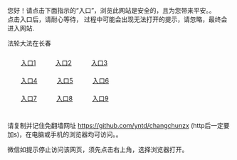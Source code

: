 您好！请点击下面指示的“入口”，浏览此网站是安全的，且为您带来平安。。 <br/>
点击入口后，请耐心等待， 过程中可能会出现无法打开的提示，请忽略，最终会进入网站. </br>

法轮大法在长春<br/>
<div style="padding:10px"><a style="margin:20px" target="_blank" href="https://dtz8rz92uckl1.cloudfront.net/2Qpsp?vioqmmw" id="ccLink1" rel="nofollow">入口1</a> <a target="_blank" style="margin:20px" href="https://d33xksfw9puuew.cloudfront.net/2Qpsp?vbpyvwdx" id="ccLink2" rel="nofollow">入口2</a> <a style="margin:20px" target="_blank" href="https://d1xn4cl2fxxje5.cloudfront.net/2Qpsp?ikrpamz" id="ccLink3" rel="nofollow">入口3</a></div>

<div style="padding:10px" ><a style="margin:20px" target="_blank" href="https://dtz8rz92uckl1.cloudfront.net/2Qpsp?vioqmmw" id="ccLink4" rel="nofollow">入口4</a> <a style="margin:20px" href="https://d33xksfw9puuew.cloudfront.net/2Qpsp?vbpyvwdx" target="_blank" id="ccLink5" rel="nofollow">入口5</a> <a style="margin:20px" href="https://d1xn4cl2fxxje5.cloudfront.net/2Qpsp?ikrpamz" target="_blank" id="ccLink6" rel="nofollow">入口6</a></div>

<div style="padding:10px"><a style="margin:20px" target="_blank" href="https://dtz8rz92uckl1.cloudfront.net/2Qpsp?vioqmmw" id="ccLink7" rel="nofollow">入口7</a> <a style="margin:20px" href="https://d33xksfw9puuew.cloudfront.net/2Qpsp?vbpyvwdx" target="_blank" id="ccLink8" rel="nofollow">入口8</a> <a style="margin:20px" target="_blank" href="https://d1xn4cl2fxxje5.cloudfront.net/2Qpsp?ikrpamz" id="ccLink9" rel="nofollow">入口9</a></div>

<br/>



请复制并记住免翻墙网址 https://github.com/yntd/changchunzx (http后一定要加s)，在电脑或手机的浏览器均可访问。。<br/>

微信如提示停止访问该网页，须先点击右上角，选择浏览器打开。
